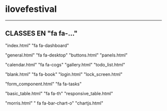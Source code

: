 # ilovefestival

----------------------
CLASSES EN "fa fa-..."
----------------------
"index.html"            "fa fa-dashboard"


"general.html"          "fa fa-desktop"
"buttons.html"
"panels.html"


"calendar.html"         "fa fa-cogs"
"gallery.html"
"todo_list.html"


"blank.html"            "fa fa-book"
"login.html"
"lock_screen.html"


"form_component.html"   "fa fa-tasks"


"basic_table.html"      "fa fa-th"
"responsive_table.html"


"morris.html"           " fa fa-bar-chart-o"
"chartjs.html"